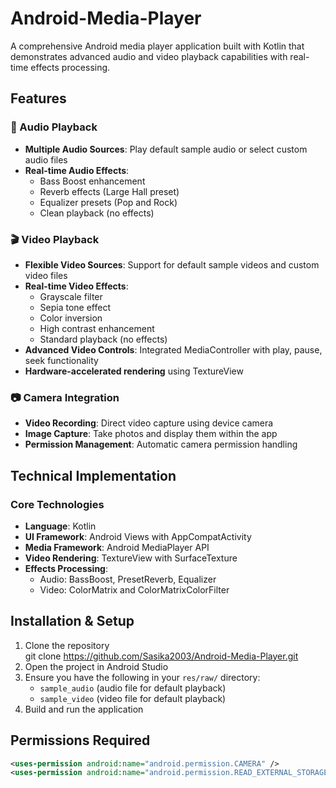 # Android-Media-Player                      
A comprehensive Android media player application built with Kotlin that demonstrates advanced audio and video playback capabilities with real-time effects processing.                   

## Features                                
### 🎵 Audio Playback                                                  
- **Multiple Audio Sources**: Play default sample audio or select custom audio files                               
- **Real-time Audio Effects**:                                 
  - Bass Boost enhancement                             
  - Reverb effects (Large Hall preset)                             
  - Equalizer presets (Pop and Rock)                 
  - Clean playback (no effects)                               
                              
### 🎬 Video Playback                            
- **Flexible Video Sources**: Support for default sample videos and custom video files                          
- **Real-time Video Effects**:                             
  - Grayscale filter                            
  - Sepia tone effect                         
  - Color inversion                                   
  - High contrast enhancement                             
  - Standard playback (no effects)                     
- **Advanced Video Controls**: Integrated MediaController with play, pause, seek functionality                       
- **Hardware-accelerated rendering** using TextureView                               
                           
### 📷 Camera Integration                            
- **Video Recording**: Direct video capture using device camera                   
- **Image Capture**: Take photos and display them within the app                        
- **Permission Management**: Automatic camera permission handling                  
                   
## Technical Implementation                 
                          
### Core Technologies                
- **Language**: Kotlin                  
- **UI Framework**: Android Views with AppCompatActivity                          
- **Media Framework**: Android MediaPlayer API                       
- **Video Rendering**: TextureView with SurfaceTexture                  
- **Effects Processing**:               
  - Audio: BassBoost, PresetReverb, Equalizer                 
  - Video: ColorMatrix and ColorMatrixColorFilter                 
                                                    
## Installation & Setup                 
                                        
1. Clone the repository                                                
git clone https://github.com/Sasika2003/Android-Media-Player.git                    
2. Open the project in Android Studio                              
3. Ensure you have the following in your `res/raw/` directory:                     
   - `sample_audio` (audio file for default playback)                   
   - `sample_video` (video file for default playback)                         
4. Build and run the application                           

## Permissions Required                 
                   
```xml
<uses-permission android:name="android.permission.CAMERA" />                       
<uses-permission android:name="android.permission.READ_EXTERNAL_STORAGE" />                   
```                 
